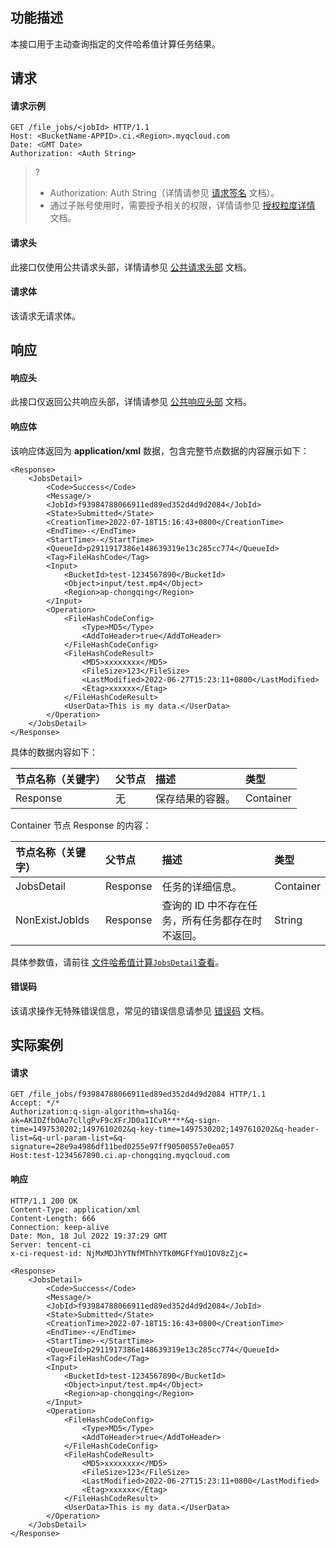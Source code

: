 ## 功能描述

本接口用于主动查询指定的文件哈希值计算任务结果。

## 请求

#### 请求示例

```shell
GET /file_jobs/<jobId> HTTP/1.1
Host: <BucketName-APPID>.ci.<Region>.myqcloud.com
Date: <GMT Date>
Authorization: <Auth String>

```

>?
> - Authorization: Auth String（详情请参见 [请求签名](https://intl.cloud.tencent.com/document/product/436/7778) 文档）。
> - 通过子账号使用时，需要授予相关的权限，详情请参见 [授权粒度详情](https://intl.cloud.tencent.com/document/product/1045/49896) 文档。
>

#### 请求头

此接口仅使用公共请求头部，详情请参见 [公共请求头部](https://intl.cloud.tencent.com/document/product/1045/43609) 文档。

#### 请求体

该请求无请求体。


## 响应

#### 响应头

此接口仅返回公共响应头部，详情请参见 [公共响应头部](https://intl.cloud.tencent.com/document/product/1045/43610) 文档。

#### 响应体

该响应体返回为 **application/xml** 数据，包含完整节点数据的内容展示如下：

```shell
<Response>
    <JobsDetail>
        <Code>Success</Code>
        <Message/>
        <JobId>f93984788066911ed89ed352d4d9d2084</JobId>
        <State>Submitted</State>
        <CreationTime>2022-07-18T15:16:43+0800</CreationTime>
        <EndTime>-</EndTime>
        <StartTime>-</StartTime>
        <QueueId>p2911917386e148639319e13c285cc774</QueueId>
        <Tag>FileHashCode</Tag>
        <Input>
            <BucketId>test-1234567890</BucketId>
            <Object>input/test.mp4</Object>
            <Region>ap-chongqing</Region>
        </Input>
        <Operation>
            <FileHashCodeConfig>
                <Type>MD5</Type>
                <AddToHeader>true</AddToHeader>
            </FileHashCodeConfig>
            <FileHashCodeResult>
                <MD5>xxxxxxxx</MD5>
                <FileSize>123</FileSize>
                <LastModified>2022-06-27T15:23:11+0800</LastModified>
                <Etag>xxxxxx</Etag>
            </FileHashCodeResult>
            <UserData>This is my data.</UserData>
        </Operation>
    </JobsDetail>
</Response>
```

具体的数据内容如下：

| 节点名称（关键字） | 父节点 | 描述             | 类型      |
| :----------------- | :----- | :--------------- | :-------- |
| Response           | 无     | 保存结果的容器。 | Container |

Container 节点 Response 的内容：

| 节点名称（关键字） | 父节点   | 描述                                                         | 类型      |
| :----------------- | :------- | :----------------------------------------------------------- | :-------- |
| JobsDetail         | Response | 任务的详细信息。                                           | Container |
| NonExistJobIds     | Response | 查询的 ID 中不存在任务，所有任务都存在时不返回。              | String    |

具体参数值，请前往 [文件哈希值计算`JobsDetail`查看](https://cloud.tencent.com/document/product/460/83085#jobdetail)。

#### 错误码

该请求操作无特殊错误信息，常见的错误信息请参见 [错误码](https://intl.cloud.tencent.com/document/product/1045/33700) 文档。


## 实际案例

#### 请求

```shell
GET /file_jobs/f93984788066911ed89ed352d4d9d2084 HTTP/1.1
Accept: */*
Authorization:q-sign-algorithm=sha1&q-ak=AKIDZfbOAo7cllgPvF9cXFrJD0a1ICvR****&q-sign-time=1497530202;1497610202&q-key-time=1497530202;1497610202&q-header-list=&q-url-param-list=&q-signature=28e9a4986df11bed0255e97ff90500557e0ea057
Host:test-1234567890.ci.ap-chongqing.myqcloud.com

```

#### 响应

```shell
HTTP/1.1 200 OK
Content-Type: application/xml
Content-Length: 666
Connection: keep-alive
Date: Mon, 18 Jul 2022 19:37:29 GMT
Server: tencent-ci
x-ci-request-id: NjMxMDJhYTNfMThhYTk0MGFfYmU1OV8zZjc=

<Response>
    <JobsDetail>
        <Code>Success</Code>
        <Message/>
        <JobId>f93984788066911ed89ed352d4d9d2084</JobId>
        <State>Submitted</State>
        <CreationTime>2022-07-18T15:16:43+0800</CreationTime>
        <EndTime>-</EndTime>
        <StartTime>-</StartTime>
        <QueueId>p2911917386e148639319e13c285cc774</QueueId>
        <Tag>FileHashCode</Tag>
        <Input>
            <BucketId>test-1234567890</BucketId>
            <Object>input/test.mp4</Object>
            <Region>ap-chongqing</Region>
        </Input>
        <Operation>
            <FileHashCodeConfig>
                <Type>MD5</Type>
                <AddToHeader>true</AddToHeader>
            </FileHashCodeConfig>
            <FileHashCodeResult>
                <MD5>xxxxxxxx</MD5>
                <FileSize>123</FileSize>
                <LastModified>2022-06-27T15:23:11+0800</LastModified>
                <Etag>xxxxxx</Etag>
            </FileHashCodeResult>
            <UserData>This is my data.</UserData>
        </Operation>
    </JobsDetail>
</Response>
```
